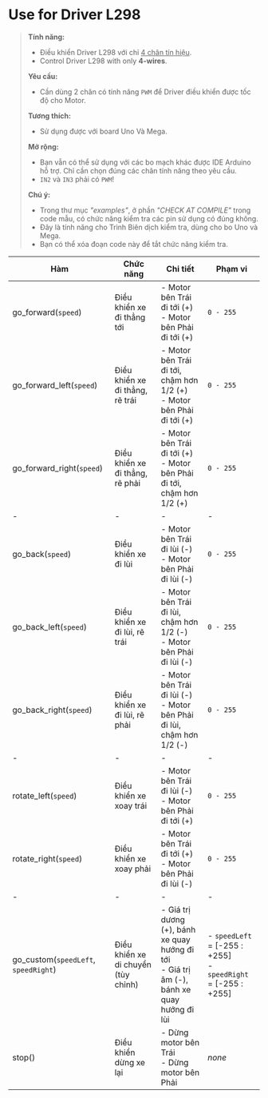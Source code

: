 # Use for Driver L298

> **Tính năng:**
> - Điều khiển Driver L298 với chỉ <u>4 chân tín hiệu</u>.
> - Control Driver L298 with only **4-wires**.
>
> **Yêu cầu:**
> - Cần dùng 2 chân có tính năng `PWM` để Driver điều khiển được tốc độ cho Motor.
>
> **Tương thích:**
> - Sử dụng được với board Uno Và Mega.
>
> **Mở rộng:**
> - Bạn vẫn có thể sử dụng với các bo mạch khác được IDE Arduino hỗ trợ. Chỉ cần chọn đúng các chân tính năng theo yêu cầu.
> - `IN2` và `IN3` phải có `PWM`!
>
> **Chú ý:**
> - Trong thư mục *"examples"*, ở phần *"CHECK AT COMPILE"* trong code mẫu, có chức năng kiểm tra các pin sử dụng có đúng không.
> - Đây là tính năng cho Trình Biên dịch kiểm tra, dùng cho bo Uno và Mega.
> - Bạn có thể xóa đoạn code này để tắt chức năng kiểm tra.

|Hàm|Chức năng|Chi tiết|Phạm vi|
|---|---------|--------|-------|
|go_forward(`speed`)|Điều khiển xe đi thẳng tới|- Motor bên Trái đi tới (+)<br>- Motor bên Phải đi tới (+)|`0 - 255`
|go_forward_left(`speed`)|Điều khiển xe đi thẳng, rẽ trái|- Motor bên Trái đi tới, chậm hơn 1/2 (+)<br>- Motor bên Phải đi tới (+)|`0 - 255`
|go_forward_right(`speed`)|Điều khiển xe đi thẳng, rẽ phải|- Motor bên Trái đi tới (+)<br>- Motor bên Phải đi tới, chậm hơn 1/2 (+)|`0 - 255`
|-|-|-|-|
|go_back(`speed`)|Điều khiển xe đi lùi|- Motor bên Trái đi lùi (-)<br>- Motor bên Phải đi lùi (-)|`0 - 255`
|go_back_left(`speed`)|Điều khiển xe đi lùi, rẽ trái|- Motor bên Trái đi lùi, chậm hơn 1/2 (-)<br>- Motor bên Phải đi lùi (-)|`0 - 255`
|go_back_right(`speed`)|Điều khiển xe đi lùi, rẽ phải|- Motor bên Trái đi lùi (-)<br>- Motor bên Phải đi lùi, chậm hơn 1/2 (-)|`0 - 255`
|-|-|-|-|
|rotate_left(`speed`)|Điều khiển xe xoay trái|- Motor bên Trái đi lùi (-)<br>- Motor bên Phải đi tới (+)|`0 - 255`
|rotate_right(`speed`)|Điều khiển xe xoay phải|- Motor bên Trái đi tới (+)<br>- Motor bên Phải đi lùi (-)|`0 - 255`
|-|-|-|-|
|go_custom(`speedLeft`, `speedRight`)|Điều khiển xe di chuyển (tùy chỉnh)|- Giá trị dương (+), bánh xe quay hướng đi tới<br>- Giá trị âm (-), bánh xe quay hướng đi lùi|- `speedLeft` = [-255 : +255]<br>- `speedRight` = [-255 : +255]
|stop()|Điều khiển dừng xe lại|- Dừng motor bên Trái<br>- Dừng motor bên Phải|*none*